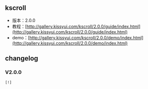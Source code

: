 ## kscroll

* 版本：2.0.0
* 教程：[http://gallery.kissyui.com/kscroll/2.0.0/guide/index.html](http://gallery.kissyui.com/kscroll/2.0.0/guide/index.html)
* demo：[http://gallery.kissyui.com/kscroll/2.0.0/demo/index.html](http://gallery.kissyui.com/kscroll/2.0.0/demo/index.html)

## changelog

### V2.0.0

    [!]


